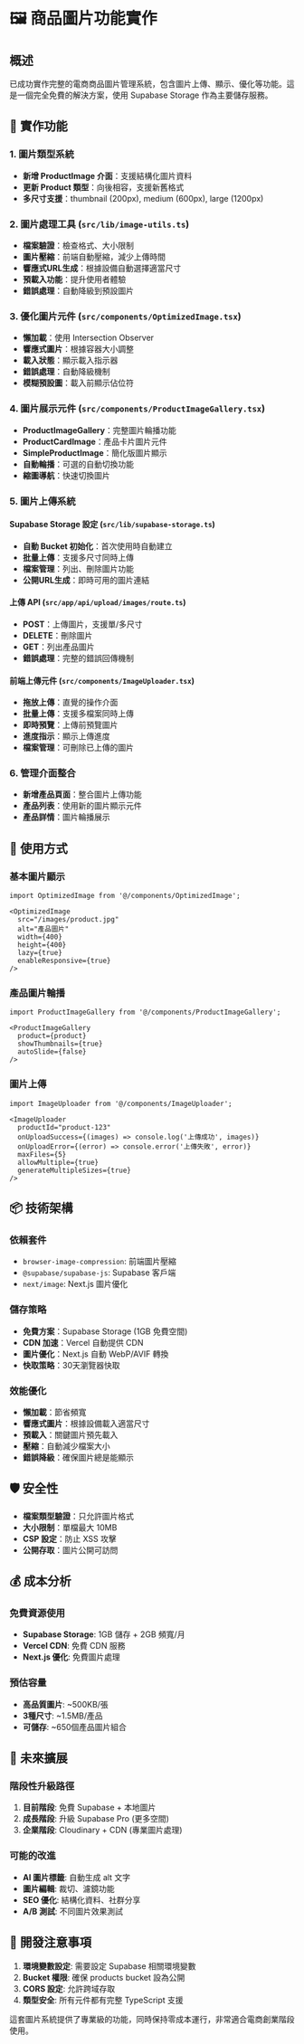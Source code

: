 # 🖼️ 商品圖片功能實作

## 概述

已成功實作完整的電商商品圖片管理系統，包含圖片上傳、顯示、優化等功能。這是一個完全免費的解決方案，使用 Supabase Storage 作為主要儲存服務。

## 🎯 實作功能

### 1. 圖片類型系統
- **新增 ProductImage 介面**：支援結構化圖片資料
- **更新 Product 類型**：向後相容，支援新舊格式
- **多尺寸支援**：thumbnail (200px), medium (600px), large (1200px)

### 2. 圖片處理工具 (`src/lib/image-utils.ts`)
- **檔案驗證**：檢查格式、大小限制
- **圖片壓縮**：前端自動壓縮，減少上傳時間
- **響應式URL生成**：根據設備自動選擇適當尺寸
- **預載入功能**：提升使用者體驗
- **錯誤處理**：自動降級到預設圖片

### 3. 優化圖片元件 (`src/components/OptimizedImage.tsx`)
- **懶加載**：使用 Intersection Observer
- **響應式圖片**：根據容器大小調整
- **載入狀態**：顯示載入指示器
- **錯誤處理**：自動降級機制
- **模糊預設圖**：載入前顯示佔位符

### 4. 圖片展示元件 (`src/components/ProductImageGallery.tsx`)
- **ProductImageGallery**：完整圖片輪播功能
- **ProductCardImage**：產品卡片圖片元件
- **SimpleProductImage**：簡化版圖片顯示
- **自動輪播**：可選的自動切換功能
- **縮圖導航**：快速切換圖片

### 5. 圖片上傳系統

#### Supabase Storage 設定 (`src/lib/supabase-storage.ts`)
- **自動 Bucket 初始化**：首次使用時自動建立
- **批量上傳**：支援多尺寸同時上傳
- **檔案管理**：列出、刪除圖片功能
- **公開URL生成**：即時可用的圖片連結

#### 上傳 API (`src/app/api/upload/images/route.ts`)
- **POST**：上傳圖片，支援單/多尺寸
- **DELETE**：刪除圖片
- **GET**：列出產品圖片
- **錯誤處理**：完整的錯誤回傳機制

#### 前端上傳元件 (`src/components/ImageUploader.tsx`)
- **拖放上傳**：直覺的操作介面
- **批量上傳**：支援多檔案同時上傳
- **即時預覽**：上傳前預覽圖片
- **進度指示**：顯示上傳進度
- **檔案管理**：可刪除已上傳的圖片

### 6. 管理介面整合
- **新增產品頁面**：整合圖片上傳功能
- **產品列表**：使用新的圖片顯示元件
- **產品詳情**：圖片輪播展示

## 🚀 使用方式

### 基本圖片顯示
```tsx
import OptimizedImage from '@/components/OptimizedImage';

<OptimizedImage
  src="/images/product.jpg"
  alt="產品圖片"
  width={400}
  height={400}
  lazy={true}
  enableResponsive={true}
/>
```

### 產品圖片輪播
```tsx
import ProductImageGallery from '@/components/ProductImageGallery';

<ProductImageGallery
  product={product}
  showThumbnails={true}
  autoSlide={false}
/>
```

### 圖片上傳
```tsx
import ImageUploader from '@/components/ImageUploader';

<ImageUploader
  productId="product-123"
  onUploadSuccess={(images) => console.log('上傳成功', images)}
  onUploadError={(error) => console.error('上傳失敗', error)}
  maxFiles={5}
  allowMultiple={true}
  generateMultipleSizes={true}
/>
```

## 📦 技術架構

### 依賴套件
- `browser-image-compression`: 前端圖片壓縮
- `@supabase/supabase-js`: Supabase 客戶端
- `next/image`: Next.js 圖片優化

### 儲存策略
- **免費方案**：Supabase Storage (1GB 免費空間)
- **CDN 加速**：Vercel 自動提供 CDN
- **圖片優化**：Next.js 自動 WebP/AVIF 轉換
- **快取策略**：30天瀏覽器快取

### 效能優化
- **懶加載**：節省頻寬
- **響應式圖片**：根據設備載入適當尺寸
- **預載入**：關鍵圖片預先載入
- **壓縮**：自動減少檔案大小
- **錯誤降級**：確保圖片總是能顯示

## 🛡️ 安全性

- **檔案類型驗證**：只允許圖片格式
- **大小限制**：單檔最大 10MB
- **CSP 設定**：防止 XSS 攻擊
- **公開存取**：圖片公開可訪問

## 💰 成本分析

### 免費資源使用
- **Supabase Storage**: 1GB 儲存 + 2GB 頻寬/月
- **Vercel CDN**: 免費 CDN 服務
- **Next.js 優化**: 免費圖片處理

### 預估容量
- **高品質圖片**: ~500KB/張
- **3種尺寸**: ~1.5MB/產品
- **可儲存**: ~650個產品圖片組合

## 🚀 未來擴展

### 階段性升級路徑
1. **目前階段**: 免費 Supabase + 本地圖片
2. **成長階段**: 升級 Supabase Pro (更多空間)
3. **企業階段**: Cloudinary + CDN (專業圖片處理)

### 可能的改進
- **AI 圖片標籤**: 自動生成 alt 文字
- **圖片編輯**: 裁切、濾鏡功能
- **SEO 優化**: 結構化資料、社群分享
- **A/B 測試**: 不同圖片效果測試

## 📝 開發注意事項

1. **環境變數設定**: 需要設定 Supabase 相關環境變數
2. **Bucket 權限**: 確保 products bucket 設為公開
3. **CORS 設定**: 允許跨域存取
4. **類型安全**: 所有元件都有完整 TypeScript 支援

這套圖片系統提供了專業級的功能，同時保持零成本運行，非常適合電商創業階段使用。